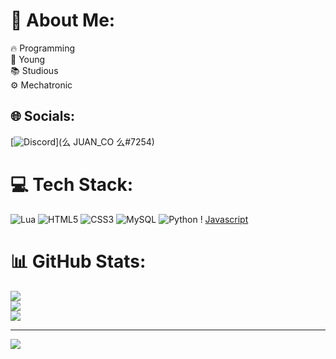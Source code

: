 # 💫 About Me:
🔥 Programming<br>🤫 Young<br>📚 Studious<br>⚙ Mechatronic


## 🌐 Socials:
[![Discord](https://img.shields.io/badge/Discord-%237289DA.svg?logo=discord&logoColor=white)](么 JUAN_CO 么#7254) 

# 💻 Tech Stack:
![Lua](https://img.shields.io/badge/lua-%232C2D72.svg?style=for-the-badge&logo=lua&logoColor=white) ![HTML5](https://img.shields.io/badge/html5-%23E34F26.svg?style=for-the-badge&logo=html5&logoColor=white) ![CSS3](https://img.shields.io/badge/css3-%231572B6.svg?style=for-the-badge&logo=css3&logoColor=white) ![MySQL](https://img.shields.io/badge/mysql-%2300f.svg?style=for-the-badge&logo=mysql&logoColor=white) ![Python](https://img.shields.io/badge/python-3670A0?style=for-the-badge&logo=python&logoColor=ffdd54) !
[Javascript](https://img.shields.io/badge/python-3670A0?style=for-the-badge&logo=python&logoColor=ffdd00)
# 📊 GitHub Stats:
![](https://github-readme-stats.vercel.app/api?username=juanmaestrepuccini&theme=highcontrast&hide_border=false&include_all_commits=false&count_private=false)<br/>
![](https://github-readme-streak-stats.herokuapp.com/?user=juanmaestrepuccini&theme=highcontrast&hide_border=false)<br/>
![](https://github-readme-stats.vercel.app/api/top-langs/?username=juanmaestrepuccini&theme=highcontrast&hide_border=false&include_all_commits=false&count_private=false&layout=compact)

---
[![](https://visitcount.itsvg.in/api?id=juanmaestrepuccini&icon=0&color=0)](https://visitcount.itsvg.in)

<!-- Proudly created with GPRM ( https://gprm.itsvg.in ) -->
